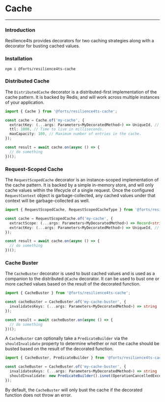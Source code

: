 # Cache

---

### Introduction

Resilience4ts provides decorators for two caching strategies along with a decorator for busting cached values.

### Installation

`npm i @forts/resilience4ts-cache`

### Distributed Cache

The `DistributedCache` decorator is a distributed-first implementation of the cache pattern. It is backed by Redis, and will work across multiple instances of your application.

```typescript
import { Cache } from '@forts/resilience4ts-cache';

const cache = Cache.of('my-cache', {
  extractKey: (...args: Parameters<MyDecoratedMethod>) => UniqueId, // Function that returns a unique id for the call from the decorated function args.
  ttl: 1000, // Time to live in milliseconds.
  maxCapacity: 100, // Maximum number of entries in the cache.
});

const result = await cache.on(async () => {
  // do something
})();
```

### Request-Scoped Cache

The `RequestScopedCache` decorator is an instance-scoped implementation of the cache pattern. It is backed by a simple in-memory store, and will only cache values within the lifecycle of a single request. Once the configured `RequestContext` object is garbage-collected, any cached values under that context will be garbage-collected as well.

```typescript
import { RequestScopedCache, RequestScopedCacheType } from '@forts/resilience4ts-cache';

const cache = RequestScopedCache.of('my-cache', {
  extractScope: (...args: Parameters<MyDecoratedMethod>) => Record<string, any>, // Function that returns a "scope" to associate with the cache entry from the decorated function args.
  extractKey: (...args: Parameters<MyDecoratedMethod>) => UniqueId, // Function that returns a unique id for the call from the decorated function args.
});

const result = await cache.on(async () => {
  // do something
})();
```

### Cache Buster

The `CacheBuster` decorator is used to bust cached values and is used as a companion to the distributed `@Cache` decorator. It can be used to bust one or more cached values based on the result of the decorated function.

```typescript
import { CacheBuster } from '@forts/resilience4ts-cache';

const cacheBuster = CacheBuster.of('my-cache-buster', {
  invalidatesKeys: (...args: Parameters<MyDecoratedMethod>) => string | string[], // Function that returns a key or list of keys to bust from the cache.
});

const result = await cacheBuster.on(async () => {
  // do something
})();
```

A `CacheBuster` can optionally take a `PredicateBuilder` via the `shouldInvalidate` property to determine whether or not the cache should be busted based on the result of the decorated function.

```typescript
import { CacheBuster, PredicateBuilder } from '@forts/resilience4ts-cache';

const cacheBuster = CacheBuster.of('my-cache-buster', {
  invalidatesKeys: (...args: Parameters<MyDecoratedMethod>) => string | string[], // Function that returns a key or list of keys to bust from the cache.
  shouldInvalidate: new PredicateBuilder().isnot(OperationCancelledException), // Optional. Function that returns a boolean to determine whether or not the cache should be busted based on the result of the decorated function.
});
```

By default, the `CacheBuster` will only bust the cache if the decorated function does not throw an error.
